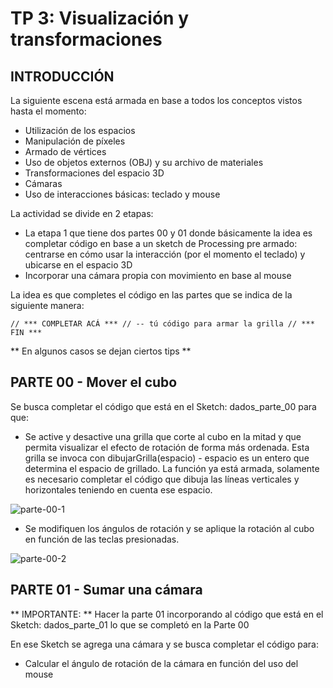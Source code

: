 # TP 3: Visualización y transformaciones
## INTRODUCCIÓN
La siguiente escena está armada en base a todos los conceptos vistos hasta el momento:
- Utilización de los espacios
- Manipulación de píxeles
- Armado de vértices
- Uso de objetos externos (OBJ) y su archivo de materiales
- Transformaciones del espacio 3D
- Cámaras
- Uso de interacciones básicas: teclado y mouse

La actividad se divide en 2 etapas:
- La etapa 1 que tiene dos partes 00 y 01 donde básicamente la idea es completar código en base a un sketch de Processing pre armado: centrarse en cómo usar la interacción (por el momento el teclado) y ubicarse en el espacio 3D
- Incorporar una cámara propia con movimiento en base al mouse

La idea es que completes el código en las partes que se indica de la siguiente manera:

``// *** COMPLETAR ACÁ ***
// -- tú código para armar la grilla
// *** FIN ***``

** En algunos casos se dejan ciertos tips **

## PARTE 00 - Mover el cubo

Se busca completar el código que está en el Sketch: dados_parte_00 para que:
- Se active y desactive una grilla que corte al cubo en la mitad y que permita visualizar el efecto de rotación de forma más ordenada. Esta grilla se invoca con dibujarGrilla(espacio) - espacio es un entero que determina el espacio de grillado. La función ya está armada, solamente es necesario completar el código que dibuja las líneas verticales y horizontales teniendo en cuenta ese espacio.

![parte-00-1](https://user-images.githubusercontent.com/13876286/133911230-3c7e7786-7092-4513-85c2-a5db999d4f62.gif)


- Se modifiquen los ángulos de rotación y se aplique la rotación al cubo en función de las teclas presionadas.

![parte-00-2](https://user-images.githubusercontent.com/13876286/133911257-8ec19404-ed64-4f85-a79b-dbc5cb47a2e4.gif)


## PARTE 01 - Sumar una cámara

** IMPORTANTE: ** Hacer la parte 01 incorporando al código que está en el Sketch: dados_parte_01 lo que se completó en la Parte 00

En ese Sketch se agrega una cámara y se busca completar el código para:
- Calcular el ángulo de rotación de la cámara en función del uso del mouse




